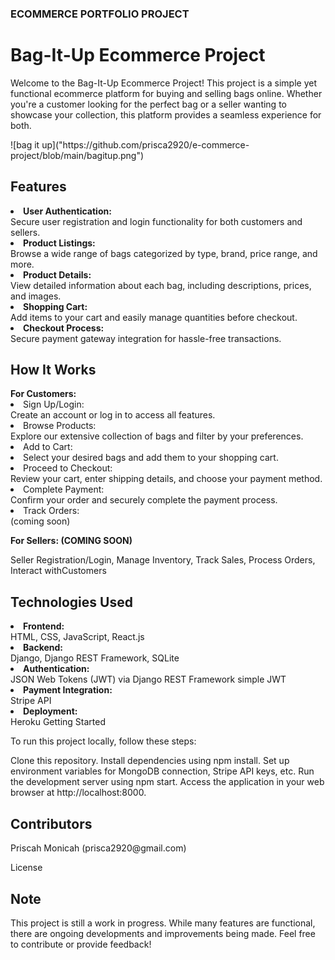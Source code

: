 <h3> ECOMMERCE PORTFOLIO PROJECT</h3>

<h1> Bag-It-Up Ecommerce Project </h1>
<p> Welcome to the Bag-It-Up Ecommerce Project! This project is a simple yet functional ecommerce platform for buying and selling bags online. Whether you're a customer looking for the perfect bag or a seller wanting to showcase your collection, this platform provides a seamless experience for both.
</p>
![bag it up]("https://github.com/prisca2920/e-commerce-project/blob/main/bagitup.png")
<h2> Features </h2>
<li><b>User Authentication: </b></li>Secure user registration and login functionality for both customers and sellers.
<li><b>Product Listings: </b></li>Browse a wide range of bags categorized by type, brand, price range, and more.
<li><b>Product Details: </b></li>View detailed information about each bag, including descriptions, prices, and images.
<li><b>Shopping Cart:</b></li> Add items to your cart and easily manage quantities before checkout.
<li><b>Checkout Process:</b></li> Secure payment gateway integration for hassle-free transactions.


<h2> How It Works </h2>
<b>For Customers:</b>
<li>Sign Up/Login: </li>Create an account or log in to access all features.
<li>Browse Products: </li>Explore our extensive collection of bags and filter by your preferences.
<li>Add to Cart: <li>Select your desired bags and add them to your shopping cart.
<li>Proceed to Checkout:</li>Review your cart, enter shipping details, and choose your payment method.
<li>Complete Payment:</li> Confirm your order and securely complete the payment process.
<li>Track Orders: </li> (coming soon)

<b> For Sellers: (COMING SOON) </b>
<p>
Seller Registration/Login,
Manage Inventory,
Track Sales,
Process Orders,
Interact withCustomers
</p>

<h2> Technologies Used </h2>
<li><b>Frontend:</b></li> HTML, CSS, JavaScript, React.js
<li><b>Backend:</b></li> Django, Django REST Framework, SQLite
<li><b>Authentication:</b></li> JSON Web Tokens (JWT) via Django REST Framework simple JWT
<li><b>Payment Integration:</b></li> Stripe API
<li><b>Deployment:</b></li> Heroku
Getting Started

To run this project locally, follow these steps:

Clone this repository.
Install dependencies using npm install.
Set up environment variables for MongoDB connection, Stripe API keys, etc.
Run the development server using npm start.
Access the application in your web browser at http://localhost:8000.

<h2>Contributors</h2>
Priscah Monicah (prisca2920@gmail.com)

License


<h2> Note</h2>
This project is still a work in progress. While many features are functional, there are ongoing developments and improvements being made. Feel free to contribute or provide feedback!


